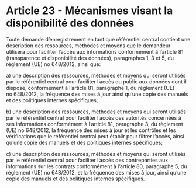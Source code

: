 # Article 23 - Mécanismes visant la disponibilité des données


Toute demande d’enregistrement en tant que référentiel central contient une description des ressources, méthodes et moyens que le demandeur utilisera pour faciliter l’accès aux informations conformément à l’article 81 (transparence et disponibilité des données), paragraphes 1, 3 et 5, du règlement (UE) no 648/2012, ainsi que:

a) une description des ressources, méthodes et moyens qui seront utilisés par le référentiel central pour faciliter l’accès du public aux données dont il dispose, conformément à l’article 81, paragraphe 1, du règlement (UE) no 648/2012, la fréquence des mises à jour ainsi qu’une copie des manuels et des politiques internes spécifiques;

b) une description des ressources, méthodes et moyens qui seront utilisés par le référentiel central pour faciliter l’accès des autorités concernées à ses informations conformément à l’article 81, paragraphe 3, du règlement (UE) no 648/2012, la fréquence des mises à jour et les contrôles et les vérifications que le référentiel central peut établir pour filtrer l’accès, ainsi qu’une copie des manuels et des politiques internes spécifiques;

c) une description des ressources, méthodes et moyens qui seront utilisés par le référentiel central pour faciliter l’accès des contreparties aux informations sur les contrats conformément à l’article 80, paragraphe 5, du règlement (UE) no 648/2012, et la fréquence des mises à jour, ainsi qu’une copie des manuels et des politiques internes spécifiques.
